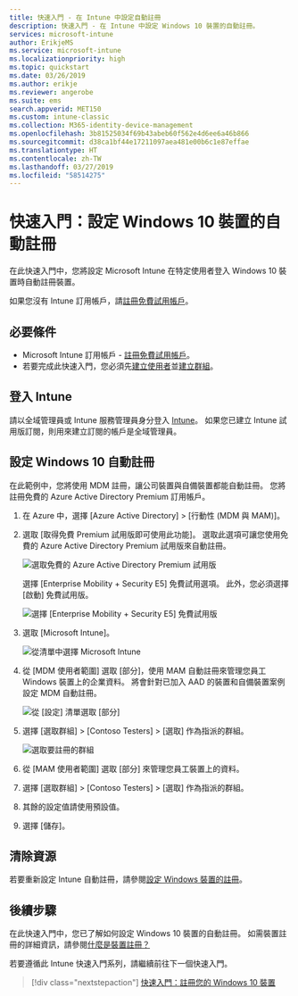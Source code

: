 ```yaml
---
title: 快速入門 - 在 Intune 中設定自動註冊
description: 快速入門 - 在 Intune 中設定 Windows 10 裝置的自動註冊。
services: microsoft-intune
author: ErikjeMS
ms.service: microsoft-intune
ms.localizationpriority: high
ms.topic: quickstart
ms.date: 03/26/2019
ms.author: erikje
ms.reviewer: angerobe
ms.suite: ems
search.appverid: MET150
ms.custom: intune-classic
ms.collection: M365-identity-device-management
ms.openlocfilehash: 3b81525034f69b43abeb60f562e4d6ee6a46b866
ms.sourcegitcommit: d38ca1bf44e17211097aea481e00b6c1e87effae
ms.translationtype: HT
ms.contentlocale: zh-TW
ms.lasthandoff: 03/27/2019
ms.locfileid: "58514275"
---
```

# <a name="quickstart-set-up-automatic-enrollment-for-windows-10-devices"></a>快速入門：設定 Windows 10 裝置的自動註冊

在此快速入門中，您將設定 Microsoft Intune 在特定使用者登入 Windows 10 裝置時自動註冊裝置。

如果您沒有 Intune 訂用帳戶，請[註冊免費試用帳戶](free-trial-sign-up.md)。

## <a name="prerequisites"></a>必要條件

- Microsoft Intune 訂用帳戶 - [註冊免費試用帳戶](free-trial-sign-up.md)。
- 若要完成此快速入門，您必須先[建立使用者](quickstart-create-user.md)並[建立群組](quickstart-create-group.md)。

## <a name="sign-in-to-intune"></a>登入 Intune

請以全域管理員或 Intune 服務管理員身分登入 [Intune](https://aka.ms/intuneportal)。 如果您已建立 Intune 試用版訂閱，則用來建立訂閱的帳戶是全域管理員。

## <a name="set-up-windows-10-automatic-enrollment"></a>設定 Windows 10 自動註冊

在此範例中，您將使用 MDM 註冊，讓公司裝置與自備裝置都能自動註冊。 您將註冊免費的 Azure Active Directory Premium 訂用帳戶。

1. 在 Azure 中，選擇 [Azure Active Directory] > [行動性 (MDM 與 MAM)]。
2. 選取 [取得免費 Premium 試用版即可使用此功能]。 選取此選項可讓您使用免費的 Azure Active Directory Premium 試用版來自動註冊。 

    ![選取免費的 Azure Active Directory Premium 試用版](media/quickstart-setup-auto-enrollment/quickstart-setup-auto-enrollment-01.png)

    選擇 [Enterprise Mobility + Security E5] 免費試用選項。 此外，您必須選擇 [啟動] 免費試用版。

    ![選擇 [Enterprise Mobility + Security E5] 免費試用版](media/quickstart-setup-auto-enrollment/quickstart-setup-auto-enrollment-02.png)

3. 選取 [Microsoft Intune]。 

    ![從清單中選擇 Microsoft Intune](media/quickstart-setup-auto-enrollment/quickstart-setup-auto-enrollment-03.png)

4. 從 [MDM 使用者範圍] 選取 [部分]，使用 MAM 自動註冊來管理您員工 Windows 裝置上的企業資料。 將會針對已加入 AAD 的裝置和自備裝置案例設定 MDM 自動註冊。

    ![從 [設定] 清單選取 [部分]](media/quickstart-setup-auto-enrollment/quickstart-setup-auto-enrollment-04.png)

5. 選擇 [選取群組] > [Contoso Testers] > [選取] 作為指派的群組。

    ![選取要註冊的群組](media/quickstart-setup-auto-enrollment/quickstart-setup-auto-enrollment-05.png)

6. 從 [MAM 使用者範圍] 選取 [部分] 來管理您員工裝置上的資料。
7. 選擇 [選取群組] > [Contoso Testers] > [選取] 作為指派的群組。 
8. 其餘的設定值請使用預設值。
9. 選擇 [儲存]。

## <a name="clean-up-resources"></a>清除資源

若要重新設定 Intune 自動註冊，請參閱[設定 Windows 裝置的註冊](windows-enroll.md)。

## <a name="next-steps"></a>後續步驟

在此快速入門中，您已了解如何設定 Windows 10 裝置的自動註冊。 如需裝置註冊的詳細資訊，請參閱[什麼是裝置註冊？](device-enrollment.md)

若要遵循此 Intune 快速入門系列，請繼續前往下一個快速入門。

> [!div class="nextstepaction"]
> [快速入門：註冊您的 Windows 10 裝置](quickstart-enroll-windows-device.md)

